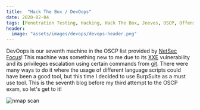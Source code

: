 ```yaml
---
title:  "Hack The Box / DevOops"
date: 2020-02-04
tags: [Penetration Testing, Hacking, Hack The Box, Jeeves, OSCP, Offensive Security]
header: 
  image: "assets/images/devops/devops-header.png"
---
```

DevOops is our seventh machine in the OSCP list provided by [NetSec Focus](https://www.netsecfocus.com/)! This machine was something new to me due to its [XXE](https://owasp.org/www-community/vulnerabilities/XML_External_Entity_(XXE)_Processing) vulnerability and its privileges escalation using certain commands from [git](https://git-scm.com/book/en/v2/Getting-Started-The-Command-Line). There were many ways to do it where the usage of different language scripts could have been a good tool, but this time I decided to use BurpSuite as a must use tool. This is the seventh blog before my third attempt to the OSCP exam, so let's get to it!

<img src="{{ site.url }}{{ site.baseurl }}/assets/images/devops/list.jpg" alt="nmap scan">